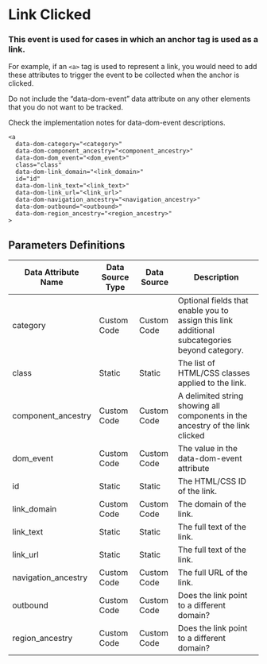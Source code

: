 # Link Clicked

### This event is used for cases in which an anchor tag is used as a link.

For example, if an `<a>` tag is used to represent a  link, you would need to add these attributes to trigger the event to be collected when the anchor is clicked.

Do not include the “data-dom-event” data attribute on any other elements that you do not want to be tracked.

Check the implementation notes for data-dom-event descriptions.
```
<a
  data-dom-category="<category>"
  data-dom-component_ancestry="<component_ancestry>"
  data-dom-dom_event="<dom_event>"
  class="class"
  data-dom-link_domain="<link_domain>"
  id="id"
  data-dom-link_text="<link_text>"
  data-dom-link_url="<link_url>"
  data-dom-navigation_ancestry="<navigation_ancestry>"
  data-dom-outbound="<outbound>"
  data-dom-region_ancestry="<region_ancestry>"
>
```

## Parameters Definitions

|Data Attribute Name|Data Source Type|Data Source|Description|
| --- | --- | --- | --- |
|category|Custom Code|Custom Code|Optional fields that enable you to assign this link additional subcategories beyond category.|
|class|Static|Static|The list of HTML\/CSS classes applied to the link.|
|component_ancestry|Custom Code|Custom Code|A delimited string showing all components in the ancestry of the link clicked|
|dom_event|Custom Code|Custom Code|The value in the data-dom-event attribute|
|id|Static|Static|The HTML\/CSS ID of the link.|
|link_domain|Custom Code|Custom Code|The domain of the link.|
|link_text|Static|Static|The full text of the link.|
|link_url|Static|Static|The full text of the link.|
|navigation_ancestry|Custom Code|Custom Code|The full URL of the link.|
|outbound|Custom Code|Custom Code|Does the link point to a different domain?|
|region_ancestry|Custom Code|Custom Code|Does the link point to a different domain?|



